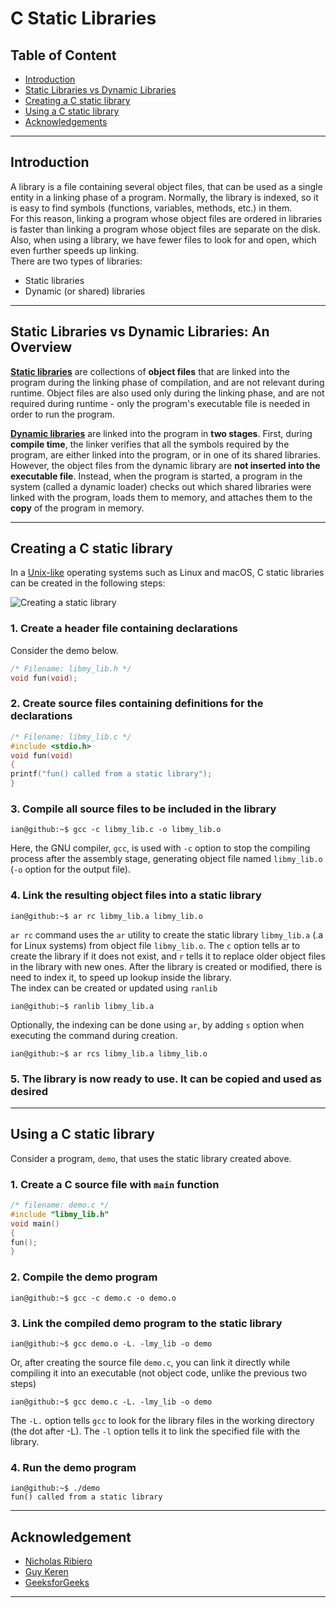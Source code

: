 # C Static Libraries

## Table of Content

* [Introduction](#introduction)
* [Static Libraries vs Dynamic Libraries](#static-libraries-vs-dynamic-libraries-an-overview)
* [Creating a C static library](#creating-a-c-static-library)
* [Using a C static library](#using-a-c-static-library)
* [Acknowledgements](#acknowledgement)

__________________________

## Introduction

A library is a file containing several object files, that can be used as a single entity in a linking phase of a program. Normally, the library is indexed, so it is easy to find symbols (functions, variables, methods, etc.) in them.\
For this reason, linking a program whose object files are ordered in libraries is faster than linking a program whose object files are separate on the disk. Also, when using a library, we have fewer files to look for and open, which even further speeds up linking.\
There are two types of libraries:

* Static libraries
* Dynamic (or shared) libraries

__________________________

## Static Libraries vs Dynamic Libraries: An Overview

 [**Static libraries**](https://en.wikipedia.org/wiki/Static_library "Static library") are collections of **object files** that are linked into the program during the linking phase of compilation, and are not relevant during runtime.
 Object files are also used only during the linking phase, and are not required during runtime - only the program's executable file is needed in order to run the program.

[**Dynamic libraries**](https://en.wikipedia.org/wiki/Shared_library "Shared library") are linked into the program in **two stages**. First, during **compile time**, the linker verifies that all the symbols required by the program, are either linked into the program, or in one of its shared libraries.\
However, the object files from the dynamic library are **not inserted into the executable file**. Instead, when the program is started, a program in the system (called a dynamic loader) checks out which shared libraries were linked with the program, loads them to memory, and attaches them to the **copy** of the program in memory.
__________________________

## Creating a C static library

In a [Unix-like](https://en.wikipedia.org/wiki/Unix-like) operating systems such as Linux and macOS, C static libraries can be created in the following steps:

![Creating a static library](https://media-exp1.licdn.com/dms/image/C4E12AQEs4ns-bpr-Bg/article-inline_image-shrink_1000_1488/0/1602441957708?e=1669852800&v=beta&t=1PzgQ1WdDdeMbQJZcJziYkyQI2Bscs-AnB1vJWHCpM0)

### 1. Create a header file containing declarations

Consider the demo below.

```C
/* Filename: libmy_lib.h */
void fun(void);
```

### 2. Create source files containing definitions for the declarations

```C
/* Filename: libmy_lib.c */
#include <stdio.h>
void fun(void)
{
printf("fun() called from a static library");
}
```

### 3. Compile all source files to be included in the library

```console
ian@github:~$ gcc -c libmy_lib.c -o libmy_lib.o
```

Here, the GNU compiler, `gcc`, is used with `-c` option to stop the compiling process after the assembly stage, generating object file named `libmy_lib.o` (`-o` option for the output file).

### 4. Link the resulting object files into a static library

```console
ian@github:~$ ar rc libmy_lib.a libmy_lib.o
```

`ar rc` command uses the `ar` utility to create the static library `libmy_lib.a` (.a for Linux systems) from object file `libmy_lib.o`.
The `c` option tells ar to create the library if it does not exist, and `r` tells it to replace older object files in the library with new ones.
After the library is created or modified, there is need to index it, to speed up lookup inside the library.\
The index can be created or updated using `ranlib`

```console
ian@github:~$ ranlib libmy_lib.a
```

Optionally, the indexing can be done using `ar`, by adding `s` option when executing the command during creation.

```console
ian@github:~$ ar rcs libmy_lib.a libmy_lib.o
```

### 5. The library is now ready to use. It can be copied and used as desired

__________________________

## Using a C static library

Consider a program, `demo`, that uses the static library created above.

### 1. Create a C source file with `main` function

```C
/* filename: demo.c */
#include "libmy_lib.h"
void main()
{
fun();
}
```

### 2. Compile the demo program

```console
ian@github:~$ gcc -c demo.c -o demo.o
```

### 3. Link the compiled demo program to the static library

```console
ian@github:~$ gcc demo.o -L. -lmy_lib -o demo
```

Or, after creating the source file `demo.c`, you can link it directly while compiling it into an executable (not object code, unlike the previous two steps)

```console
ian@github:~$ gcc demo.c -L. -lmy_lib -o demo
```

The `-L.` option tells `gcc` to look for the library files in the working directory (the dot after -L).
The `-l` option tells it to link the specified file with the library.

### 4. Run the demo program

```console
ian@github:~$ ./demo
fun() called from a static library
```

__________________________

## Acknowledgement

* [Nicholas Ribiero](https://www.linkedin.com/pulse/c-static-library-nicolas-ribeiro "C Static Library via LinkedIn")
* [Guy Keren](https://docencia.ac.upc.edu/FIB/USO/Bibliografia/unix-c-libraries.html "Visit document")
* [GeeksforGeeks](https://www.geeksforgeeks.org/static-vs-dynamic-libraries/ "Visit GeeksforGeeks")

__________________________
